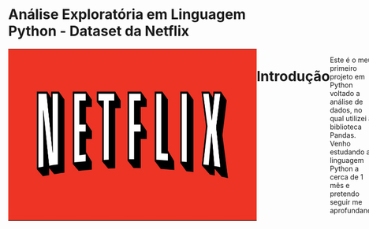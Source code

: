 # Análise Exploratória em Linguagem Python - Dataset da Netflix

<div style="display: flex; justify-content: space-between;"> <br>
<img align="center"height="350" alt="coding-time" width = 1000 src="netflix.jpg">

# Introdução

Este é o meu primeiro projeto em Python voltado a análise de dados, no qual utilizei a biblioteca Pandas. Venho estudando a linguagem Python a cerca de 1 mês e pretendo seguir me aprofundando.

Feedbacks são sempre bem vindos!😊

# Objetivo

- Realizar uma análise exploratória dos dados de um dataset simples da netflix para resumir suas principais características.

# Dados
Os dados utilizados são provenientes do curso de Python com foco em análise de dados do [Colt Steele - Clique Aqui ](https://www.udemy.com/course/python-data-analysis-visualization/)

# Ferramentas Utilizadas
- Linguagem Python
- Jupyter Notebook
- Biblioteca Pandas

# Arquivo
O arquivo do jupyter notebook com as análises pode ser visualizado neste repositório. [Clique aqui para visualizar](Netflix.ipynb)


